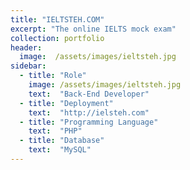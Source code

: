 ```yaml
---
title: "IELTSTEH.COM"
excerpt: "The online IELTS mock exam"
collection: portfolio
header:
  image:  /assets/images/ieltsteh.jpg
sidebar:
  - title: "Role"
    image: /assets/images/ieltsteh.jpg
    text:  "Back-End Developer"
  - title: "Deployment"
    text:  "http://ielsteh.com"
  - title: "Programming Language"
    text:  "PHP"
  - title: "Database"
    text:  "MySQL"
---
```

